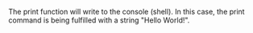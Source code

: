 The print function will write to the console (shell). In this case, the print command is being fulfilled with a string "Hello World!". 